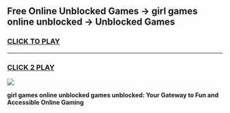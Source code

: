 
## Free Online Unblocked Games → girl games online unblocked → Unblocked Games
<h3>
<a href="https://premium.freeplayer.one?title=girl_games_online_unblocked&ref=21F">CLICK TO PLAY</a></h3>
<hr>

<h3>
<a href="https://premium.freeplayer.one?title=girl_games_online_unblocked&ref=21F">CLICK 2 PLAY</a>
  
</h3>

<a href="https://premium.freeplayer.one?title=girl_games_online_unblocked&ref=21F/"><img src="https://clearcache.store/games.png"></a>


**girl games online unblocked games unblocked: Your Gateway to Fun and Accessible Online Gaming**
